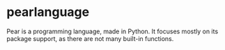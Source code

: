 # pearlanguage

Pear is a programming language, made in Python.
It focuses mostly on its package support, as there are not many built-in functions.
